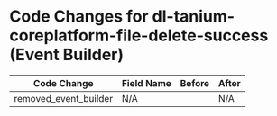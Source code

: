 # Code Changes for dl-tanium-coreplatform-file-delete-success (Event Builder)

| Code Change | Field Name | Before | After |
|-------------|------------|--------|-------|
| removed_event_builder | N/A |  | N/A |